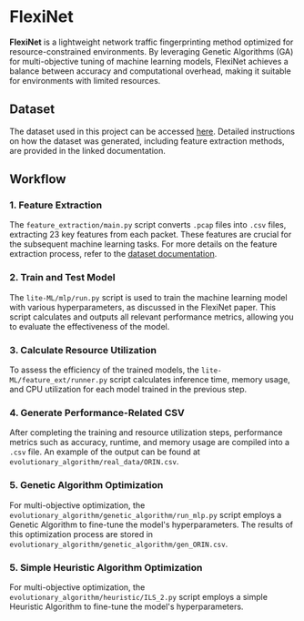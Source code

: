 # FlexiNet

**FlexiNet** is a lightweight network traffic fingerprinting method optimized for resource-constrained environments. By leveraging Genetic Algorithms (GA) for multi-objective tuning of machine learning models, FlexiNet achieves a balance between accuracy and computational overhead, making it suitable for environments with limited resources.

## Dataset

The dataset used in this project can be accessed [here](https://tinyurl.com/flexinet-dataset). Detailed instructions on how the dataset was generated, including feature extraction methods, are provided in the linked documentation.

## Workflow

### 1. Feature Extraction
The `feature_extraction/main.py` script converts `.pcap` files into `.csv` files, extracting 23 key features from each packet. These features are crucial for the subsequent machine learning tasks. For more details on the feature extraction process, refer to the [dataset documentation](https://tinyurl.com/flexinet-dataset).

### 2. Train and Test Model
The `lite-ML/mlp/run.py` script is used to train the machine learning model with various hyperparameters, as discussed in the FlexiNet paper. This script calculates and outputs all relevant performance metrics, allowing you to evaluate the effectiveness of the model.

### 3. Calculate Resource Utilization
To assess the efficiency of the trained models, the `lite-ML/feature_ext/runner.py` script calculates inference time, memory usage, and CPU utilization for each model trained in the previous step.

### 4. Generate Performance-Related CSV
After completing the training and resource utilization steps, performance metrics such as accuracy, runtime, and memory usage are compiled into a `.csv` file. An example of the output can be found at `evolutionary_algorithm/real_data/ORIN.csv`.

### 5. Genetic Algorithm Optimization
For multi-objective optimization, the `evolutionary_algorithm/genetic_algorithm/run_mlp.py` script employs a Genetic Algorithm to fine-tune the model's hyperparameters. The results of this optimization process are stored in `evolutionary_algorithm/genetic_algorithm/gen_ORIN.csv`.

### 5. Simple Heuristic Algorithm Optimization
For multi-objective optimization, the `evolutionary_algorithm/heuristic/ILS_2.py` script employs a simple Heuristic Algorithm to fine-tune the model's hyperparameters.

